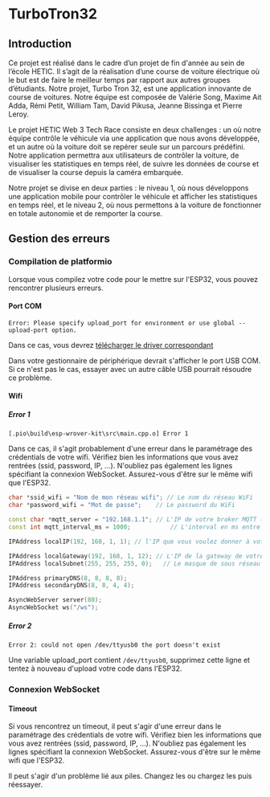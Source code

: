 # TurboTron32

## Introduction

Ce projet est réalisé dans le cadre d’un projet de fin d'année au sein de l’école HETIC. Il s’agit de la réalisation d’une course de voiture électrique où le but est de faire le meilleur temps par rapport aux autres groupes d’étudiants. Notre projet, Turbo Tron 32, est une application innovante de course de voitures. Notre équipe est composée de Valérie Song, Maxime Ait Adda, Rémi Petit, William Tam, David Pikusa, Jeanne Bissinga et Pierre Leroy.

Le projet HETIC Web 3 Tech Race consiste en deux challenges : un où notre équipe contrôle le véhicule via une application que nous avons développée, et un autre où la voiture doit se repérer seule sur un parcours prédéfini. Notre application permettra aux utilisateurs de contrôler la voiture, de visualiser les statistiques en temps réel, de suivre les données de course et de visualiser la course depuis la caméra embarquée.

Notre projet se divise en deux parties : le niveau 1, où nous développons une application mobile pour contrôler le véhicule et afficher les statistiques en temps réel, et le niveau 2, où nous permettons à la voiture de fonctionner en totale autonomie et de remporter la course.

## Gestion des erreurs

### Compilation de platformio

Lorsque vous compilez votre code pour le mettre sur l'ESP32, vous pouvez rencontrer plusieurs erreurs.

#### Port COM

```shell
Error: Please specify upload_port for environment or use global --upload-port option.
```

Dans ce cas, vous devrez [télécharger le driver correspondant](https://www.silabs.com/documents/public/software/CP210x_Windows_Drivers.zip)

Dans votre gestionnaire de périphérique devrait s'afficher le port USB COM. Si ce n'est pas le cas, essayer avec un autre câble USB pourrait résoudre ce problème.

#### Wifi

##### Error 1

```shell
[.pio\build\esp-wrover-kit\src\main.cpp.o] Error 1
```

Dans ce cas, il s'agit probablement d'une erreur dans le paramétrage des crédentials de votre wifi. Vérifiez bien les informations que vous avez rentrées (ssid, password, IP, ...). N'oubliez pas également les lignes spécifiant la connexion WebSocket. Assurez-vous d'être sur le même wifi que l'ESP32.

```cpp
char *ssid_wifi = "Nom de mon réseau wifi"; // Le nom du réseau WiFi
char *password_wifi = "Mot de passe";    // Le password du WiFi

const char *mqtt_server = "192.168.1.1"; // L'IP de votre broker MQTT (votre IP)
const int mqtt_interval_ms = 1000;           // L'interval en ms entre deux envois de données

IPAddress localIP(192, 168, 1, 1); // l'IP que vous voulez donner à votre voiture

IPAddress localGateway(192, 168, 1, 12); // L'IP de la gateway de votre réseau
IPAddress localSubnet(255, 255, 255, 0);   // Le masque de sous réseau

IPAddress primaryDNS(8, 8, 8, 8);
IPAddress secondaryDNS(8, 8, 4, 4);

AsyncWebServer server(80);
AsyncWebSocket ws("/ws");
```

##### Error 2

```shell
Error 2: could not open /dev/ttyusb0 the port doesn't exist
```

Une variable upload_port contient ```/dev/ttyusb0```, supprimez cette ligne et tentez à nouveau d'upload votre code dans l'ESP32.

### Connexion WebSocket

#### Timeout

Si vous rencontrez un timeout, il peut s'agir d'une erreur dans le paramétrage des crédentials de votre wifi. Vérifiez bien les informations que vous avez rentrées (ssid, password, IP, ...). N'oubliez pas également les lignes spécifiant la connexion WebSocket. Assurez-vous d'être sur le même wifi que l'ESP32.

Il peut s'agir d'un problème lié aux piles. Changez les ou chargez les puis réessayer.

